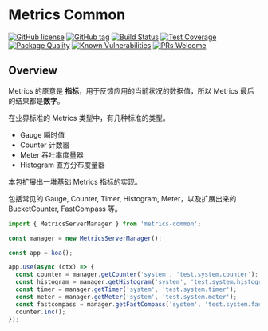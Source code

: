 # Metrics Common

[![GitHub license](https://img.shields.io/badge/license-MIT-blue.svg)](https://github.com/midwayjs/metrics-common/blob/master/LICENSE)
[![GitHub tag](https://img.shields.io/github/tag/midwayjs/metrics-common.svg)]()
[![Build Status](https://travis-ci.org/midwayjs/metrics-common.svg?branch=master)](https://travis-ci.org/midwayjs/metrics-common)
[![Test Coverage](https://img.shields.io/codecov/c/github/midwayjs/metrics-common/master.svg)](https://codecov.io/gh/midwayjs/metrics-common/branch/master)
[![Package Quality](http://npm.packagequality.com/shield/metrics-common.svg)](http://packagequality.com/#?package=metrics-common)
[![Known Vulnerabilities](https://snyk.io/test/npm/metrics-common/badge.svg)](https://snyk.io/test/npm/metrics-common)
[![PRs Welcome](https://img.shields.io/badge/PRs-welcome-brightgreen.svg)](https://github.com/midwayjs/metrics-common/pulls)

## Overview

Metrics 的原意是 **指标**，用于反馈应用的当前状况的数据值，所以 Metrics 最后的结果都是**数字**。

在业界标准的 Metrics 类型中，有几种标准的类型。

- Gauge 瞬时值
- Counter 计数器
- Meter 吞吐率度量器
- Histogram 直方分布度量器

本包扩展出一堆基础 Metrics 指标的实现。

包括常见的 Gauge, Counter, Timer, Histogram, Meter，以及扩展出来的 BucketCounter, FastCompass 等。

```js
import { MetricsServerManager } from 'metrics-common';

const manager = new MetricsServerManager();

const app = koa();

app.use(async (ctx) => {
  const counter = manager.getCounter('system', 'test.system.counter');
  const histogram = manager.getHistogram('system', 'test.system.histogram');
  const timer = manager.getTimer('system', 'test.system.timer');
  const meter = manager.getMeter('system', 'test.system.meter');
  const fastcompass = manager.getFastCompass('system', 'test.system.fastcompass');
  counter.inc();
});

```
